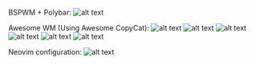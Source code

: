 
BSPWM + Polybar:
![alt text](https://github.com/ManuNarula/configuration/blob/main/showcase/2021-07-06_05-51.png) 

Awesome WM (Using Awesome CopyCat):
![alt text](https://github.com/ManuNarula/configuration/blob/main/showcase/2021-08-23_00-04.png)
![alt text](https://github.com/ManuNarula/configuration/blob/main/showcase/2021-08-27_16-36.png)
![alt text](https://github.com/ManuNarula/configuration/blob/main/showcase/2021-09-09_13-53.png)
![alt text](https://github.com/ManuNarula/configuration/blob/main/showcase/rrrrice.png)
![alt text](https://github.com/ManuNarula/configuration/blob/main/showcase/2022-01-16_17-21.png)
![alt text](https://github.com/ManuNarula/configuration/blob/main/showcase/2022-01-16_17-20.png)

Neovim configuration: 
![alt text](https://github.com/ManuNarula/configuration/blob/main/showcase/avfOlHCjOI.png)
